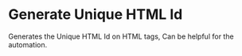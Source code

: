 Generate Unique HTML Id
================================

Generates the Unique HTML Id on HTML tags, Can be helpful for the automation. 


